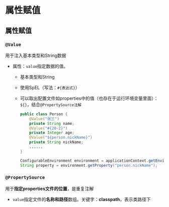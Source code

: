 # 属性赋值

## 属性赋值

### `@Value`

用于注入基本类型和String数据

- 属性：`value`指定数据的值。

    - 基本类型和String

    - 使用SpEL（写法：`#{表达式}`）

    - 可以取出配置文件如properties中的值（也存在于运行环境变量里面）：`${}`，结合`@PropertySource注解`

        ```java
        public class Person {
            @Value("张三")
            private String name;
            @Value("#{20-2}")
            private Integer age;
            @Value("${person.nickName}")
            private String nickName;
            ......
        }
        ```

        ```java
        ConfigurableEnvironment environment = applicationContext.getEnvironment();
        String property = environment.getProperty("person.nickName");
        ```



### `@PropertySource`

用于**指定properties文件的位置**，是重复注解

- `value`指定文件的**名称和路径**数组。关键字：**classpath**，表示类路径下

